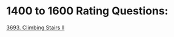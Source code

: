 # 1400 to 1600 Rating Questions: 

[3693. Climbing Stairs II](https://leetcode.com/problems/climbing-stairs-ii) 
